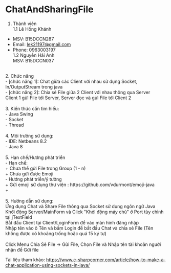 # ChatAndSharingFile<br />

1. Thành viên<br />
  1.1 Lê Hồng Khánh<br />
- MSV: B15DCCN287<br />
- Email: lek21197@gmail.com<br />
- Phone: 0963003197<br />
  1.2 Nguyễn Hải Anh<br />
  MSV: B15DCCN037<br />
<br />
2. Chức năng <br />
- [chức năng 1]: Chat giữa các Client với nhau sử dụng Socket, In/OutputStream trong java<br />
- [chức năng 2]: Chia sẻ File giữa 2 Client với nhau thông qua Server <br />
Client 1 gửi File tới Server, Server đọc và gửi File tới Client 2<br />
<br />
3. Kiến thức cần tìm hiểu: <br />
- Java Swing<br />
- Socket<br />
- Thread<br />
<br />
4. Môi trường sử dụng:<br />
- IDE: Netbeans 8.2<br />
- Java 8<br />
<br />
5. Hạn chế/Hướng phát triển<br />
- Hạn chế:<br />
	+ Chưa thể gửi File trong Group (1 - n)<br />
	+ Chưa gửi được Emoji<br />
- Hướng phát triển/ý tưởng<br />
	+ Gửi emoji sử dụng thư viện : https://github.com/vdurmont/emoji-java<br />
	+ <br />
<br />
5. Hướng dẫn sử dụng: <br />
Ứng dụng Chat và Share File thông qua Socket sử dụng ngôn ngữ Java <br />
Khởi động Server/MainForm và Click "Khởi động máy chủ" ở Port tùy chỉnh tại jTextField<br />
Bắt đầu Client tại Client/LoginForm để vào màn hình đăng nhập<br />
Nhập tên vào ô Tên và bấm Login để bắt đầu Chat và chia sẻ File (Tên không được có khoảng trống hoặc quá 15 ký tự)<br />
<br />
Click Menu Chia Sẻ File -> Gửi File, Chọn File và Nhập tên tài khoản người nhận để Gửi file<br />

Tài liệu tham khảo:
https://www.c-sharpcorner.com/article/how-to-make-a-chat-application-using-sockets-in-java/
